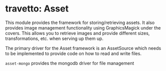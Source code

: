 travetto: Asset
===

This module provides the framework for storing/retrieving assets. It also provides image management functionality using GraphicsMagick under the covers.  This allows you to retrieve images and provide different sizes, transformations, etc. when serving up them up. 

The primary driver for the Asset framework is an AssetSource which needs to be implemented 
to provide code on how to read and write files.  

`asset-mongo` provides the mongodb driver for file management

